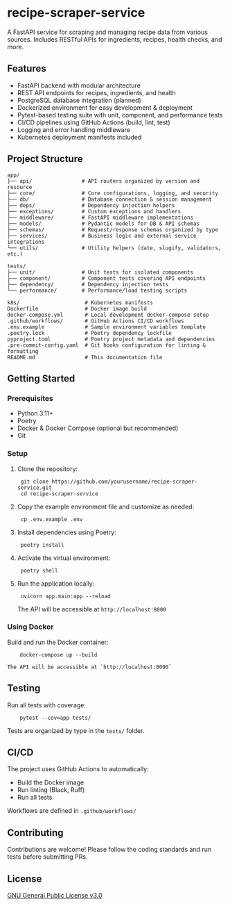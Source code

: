 # recipe-scraper-service

A FastAPI service for scraping and managing recipe data from various sources.
Includes RESTful APIs for ingredients, recipes, health checks, and more.

## Features

- FastAPI backend with modular architecture
- REST API endpoints for recipes, ingredients, and health
- PostgreSQL database integration (planned)
- Dockerized environment for easy development & deployment
- Pytest-based testing suite with unit, component, and performance tests
- CI/CD pipelines using GitHub Actions (build, lint, test)
- Logging and error handling middleware
- Kubernetes deployment manifests included

## Project Structure

    app/
    ├── api/                # API routers organized by version and resource
    ├── core/               # Core configurations, logging, and security
    ├── db/                 # Database connection & session management
    ├── deps/               # Dependency injection helpers
    ├── exceptions/         # Custom exceptions and handlers
    ├── middleware/         # FastAPI middleware implementations
    ├── models/             # Pydantic models for DB & API schemas
    ├── schemas/            # Request/response schemas organized by type
    ├── services/           # Business logic and external service integrations
    └── utils/              # Utility helpers (date, slugify, validators, etc.)

    tests/
    ├── unit/               # Unit tests for isolated components
    ├── component/          # Component tests covering API endpoints
    ├── dependency/         # Dependency injection tests
    └── performance/        # Performance/load testing scripts

    k8s/                     # Kubernetes manifests
    Dockerfile               # Docker image build
    docker-compose.yml       # Local development docker-compose setup
    .github/workflows/       # GitHub Actions CI/CD workflows
    .env.example             # Sample environment variables template
    .poetry.lock             # Poetry dependency lockfile
    pyproject.toml           # Poetry project metadata and dependencies
    .pre-commit-config.yaml  # Git hooks configuration for linting & formatting
    README.md                # This documentation file

## Getting Started

### Prerequisites

- Python 3.11+
- Poetry
- Docker & Docker Compose (optional but recommended)
- Git

### Setup

1. Clone the repository:

        git clone https://github.com/yourusername/recipe-scraper-service.git
        cd recipe-scraper-service

2. Copy the example environment file and customize as needed:

        cp .env.example .env

3. Install dependencies using Poetry:

        poetry install

4. Activate the virtual environment:

        poetry shell

5. Run the application locally:

        uvicorn app.main:app --reload

    The API will be accessible at `http://localhost:8000`

### Using Docker

Build and run the Docker container:

        docker-compose up --build

    The API will be accessible at `http://localhost:8000`

## Testing

Run all tests with coverage:

        pytest --cov=app tests/

Tests are organized by type in the `tests/` folder.

## CI/CD

The project uses GitHub Actions to automatically:

- Build the Docker image
- Run linting (Black, Ruff)
- Run all tests

Workflows are defined in `.github/workflows/`

## Contributing

Contributions are welcome! Please follow the coding standards and run tests before submitting PRs.

## License

[GNU General Public License v3.0](LICENSE)
